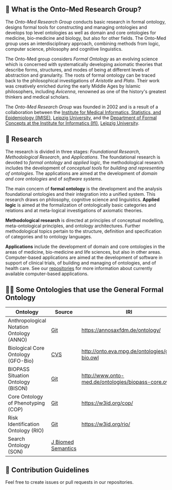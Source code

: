 ## 🙋‍ What is the Onto-Med Research Group?
The *Onto-Med Research Group* conducts basic research in formal ontology, designs formal tools for constructing and managing ontologies
and develops top level ontologies as well as domain and core ontologies for medicine, bio-medicine and biology, but also for other fields.
The Onto-Med group uses an interdisciplinary approach, combining methods from logic, computer science, philosophy and cognitive linguistics.

The Onto-Med group considers *Formal Ontology* as an evolving science which is concerned with systematically developing axiomatic theories
that describe forms, structures, and modes of being at different levels of abstraction and granularity. The roots of formal ontology
can be traced back to the philosophical investigations of *Aristotle* and *Plato*. Their work was creatively enriched during the early
Middle Ages by Islamic philosophers, including *Avicenna*, renowned as one of the history's greatest thinkers and medical scholars.

The *Onto-Med Research Group* was founded in 2002 and is a result of a collaboration between the
[Institute for Medical Informatics, Statistics, and Epidemiology (IMISE)](https://www.imise.uni-leipzig.de/en), [Leipzig University](http://www.uni-leipzig.de/en),
and the [Department of Formal Concepts at the Institute for Informatics (IfI)](http://www.informatik.uni-leipzig.de/fk/), [Leipzig University](http://www.uni-leipzig.de/en).

## 🧙 Research
The research is divided in three stages: *Foundational Research*, *Methodological Research*, and *Applications*. The foundational research is
devoted to *formal ontology* and *applied logic*, the methodological research includes the development of *conceptual tools* for
*building and representing of ontologies*. The applications are aimed at the development of *domain and core ontologies* and of *software systems*.

The main concern of **formal ontology** is the development and the analysis foundational ontologies and their integration into a unified system.
This research draws on philosophy, cognitive science and linguistics. **Applied logic** is aimed at the formalization of ontologically basic
categories and relations and at meta-logical investigations of axiomatic theories.

**Methodological research** is directed at principles of conceptual modelling, meta-ontological principles, and ontology architectures.
Further methodological topics pertain to the structure, definition and specification of categories and to ontology languages.

**Applications** include the development of domain and core ontologies in the areas of medicine, bio-medicine and life sciences,
but also in other areas. Computer-based applications are aimed at the development of software in support of clinical trials,
of building and managing of ontologies, and of health care. See our [repositories](https://github.com/orgs/Onto-Med/repositories)
for more information about currently available computer-based applications.

## 👩‍💻 Some Ontologies that use the General Formal Ontology
| Ontology | Source | IRI |
| --- | --- | --- |
| Anthropological Notation Ontology (ANNO) | [Git](https://github.com/annosaxfdm/ontology) | https://annosaxfdm.de/ontology/ |
| Biological Core Ontology (GFO-Bio) | [CVS](http://cvs.savannah.gnu.org/viewvc/gfo/gfo-bio/) | http://onto.eva.mpg.de/ontologies/gfo-bio.owl |
| BIOPASS Situation Ontology (BISON) | [Git](https://github.com/Onto-Med/BISON) | http://www.onto-med.de/ontologies/biopass-core.owl |
| Core Ontology of Phenotyping (COP) | [Git](https://github.com/Onto-Med/COP) | https://w3id.org/cop/ |
| Risk Identification Ontology (RIO) | [Git](https://github.com/Onto-Med/RIO) | https://w3id.org/rio/ |
| Search Ontology (SON) | [J Biomed Semantics](https://doi.org/10.1186/s13326-019-0203-7) | |

## 🌈 Contribution Guidelines
Feel free to create issues or pull requests in our repositories.
